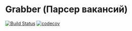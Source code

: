# Grabber (Парсер вакансий)

[![Build Status](https://www.travis-ci.com/demonick82/job4j_grabber.svg?branch=master)](https://www.travis-ci.com/demonick82/job4j_grabber)
[![codecov](https://codecov.io/gh/demonick82/job4j_grabber/branch/master/graph/badge.svg?token=SX4VpCgYZf)](https://codecov.io/gh/demonick82/job4j_grabber)